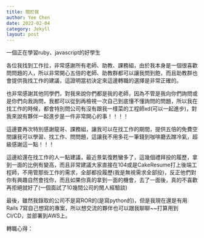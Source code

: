 ```yaml
---
title: 關於我
author: Yee Chen
date: 2022-02-04
category: Jekyll
layout: post
---
```


一個正在學習ruby、javascript的好學生



各位我找到工作拉，非常感謝所有老師、助教、課務組，由於我本身是一個很喜歡問問題的人，所以非常開心五倍的老師、助教群都可以讓我問到飽，而且助教群也會提供我找工作的建議，這證明當初決定來這邊轉職的選擇是非常正確的。

也非常感謝其他同學們，對我來說你們都是我的老師，因為不管是我向你們詢問或是你們向我詢問，我都可以從到再檢視一次自己到底懂不懂詢問的問題，所以我在找工作的時候，都會特別問公司有沒有跟我一樣菜的工程師xd(可以一起進步)，對我來說有夥伴一起進步是一件非常開心的事！！！！

這邊要再次特別感謝龍哥、課務組，讓我可以在找工作的期間，提供五倍的免費空間讓我可以學習、找工作、問問題，這讓我不用多花一筆錢到咖啡廳去蹭冷氣，超級感謝這一點！！！

這邊給還在找工作的人一點建議，最近景氣復甦蠻多了，這幾個禮拜投的履歷，拿到一面的比例有變高，而且非常建議大家直接在104或是CakeResume打上後端工程師，不用管那些工作的需求，全部都投履歷(我是無視需求全部投)，反正他們對你有興趣自然會找你，而且如果你真的拿到一面的機會，去了一面後，真的不喜歡再拒絕就好了(一個面試了10幾間公司的閒人經驗談)

最後，雖然我錄取的公司不是寫ROR的(是寫python的)，但是我現在還是有用Rails 7寫自己想寫的專案，所以想交流的夥伴也可以跟我聊聊~~打算用到CI/CD，並部署到AWS上。








轉職心得：



















